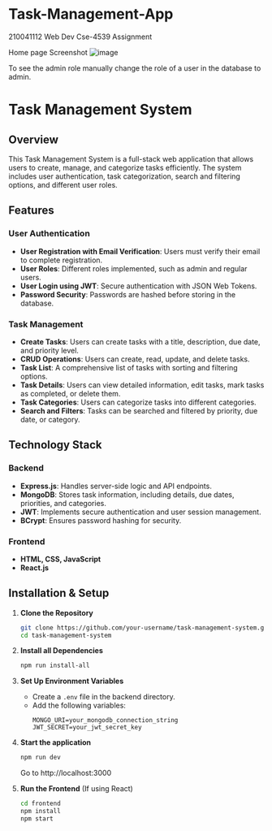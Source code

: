 # Task-Management-App
210041112 Web Dev Cse-4539 Assignment

Home page Screenshot
![image](https://github.com/user-attachments/assets/58321274-f309-4b76-9488-ad9967963c02)

To see the admin role manually change the role of a user in the database to admin.

# Task Management System

## Overview
This Task Management System is a full-stack web application that allows users to create, manage, and categorize tasks efficiently. The system includes user authentication, task categorization, search and filtering options, and different user roles.

## Features

### User Authentication
- **User Registration with Email Verification**: Users must verify their email to complete registration.
- **User Roles**: Different roles implemented, such as admin and regular users.
- **User Login using JWT**: Secure authentication with JSON Web Tokens.
- **Password Security**: Passwords are hashed before storing in the database.

### Task Management
- **Create Tasks**: Users can create tasks with a title, description, due date, and priority level.
- **CRUD Operations**: Users can create, read, update, and delete tasks.
- **Task List**: A comprehensive list of tasks with sorting and filtering options.
- **Task Details**: Users can view detailed information, edit tasks, mark tasks as completed, or delete them.
- **Task Categories**: Users can categorize tasks into different categories.
- **Search and Filters**: Tasks can be searched and filtered by priority, due date, or category.

## Technology Stack

### Backend
- **Express.js**: Handles server-side logic and API endpoints.
- **MongoDB**: Stores task information, including details, due dates, priorities, and categories.
- **JWT**: Implements secure authentication and user session management.
- **BCrypt**: Ensures password hashing for security.

### Frontend
- **HTML, CSS, JavaScript**
- **React.js**

## Installation & Setup
1. **Clone the Repository**
   ```bash
   git clone https://github.com/your-username/task-management-system.git
   cd task-management-system
   ```
2. **Install all Dependencies**
   ```bash
   npm run install-all
   ```
3. **Set Up Environment Variables**
   - Create a `.env` file in the backend directory.
   - Add the following variables:
     ```env
     MONGO_URI=your_mongodb_connection_string
     JWT_SECRET=your_jwt_secret_key
     ```
4. **Start the application**
   ```bash
   npm run dev
   ```
   Go to http://localhost:3000
   
6. **Run the Frontend** (If using React)
   ```bash
   cd frontend
   npm install
   npm start
   ```


